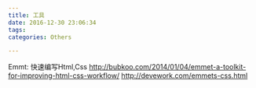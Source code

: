 ```yaml
---
title: 工具
date: 2016-12-30 23:06:34
tags:
categories: Others

---
```

Emmt: 快速编写Html,Css
http://bubkoo.com/2014/01/04/emmet-a-toolkit-for-improving-html-css-workflow/
http://devework.com/emmets-css.html
